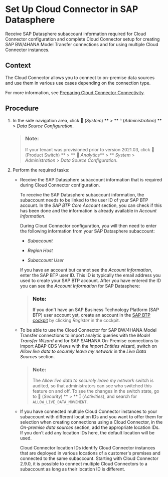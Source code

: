 <!-- loio6de74f7731c54ce88f2883df8f8671a8 -->

<link rel="stylesheet" type="text/css" href="../css/sap-icons.css"/>

# Set Up Cloud Connector in SAP Datasphere

Receive SAP Datasphere subaccount information required for Cloud Connector configuration and complete Cloud Connector setup for creating SAP BW/4HANA Model Transfer connections and for using multiple Cloud Connector instances.



<a name="loio6de74f7731c54ce88f2883df8f8671a8__section_ky2_cgv_tsb"/>

## Context

The Cloud Connector allows you to connect to on-premise data sources and use them in various use cases depending on the connection type.

For more information, see [Preparing Cloud Connector Connectivity](preparing-cloud-connector-connectivity-35141e7.md).



<a name="loio6de74f7731c54ce88f2883df8f8671a8__section_yzv_cgv_tsb"/>

## Procedure

1.  In the side navigation area, click <span class="FPA-icons"></span> \(*System*\) ** \> ** <span class="Belize-icons"></span> \(*Administration*\) ** \> *Data Source Configuration*.

    > ### Note:  
    > If your tenant was provisioned prior to version 2021.03, click <span class="FPA-icons"></span> \(Product Switch\) ** \> ** <span class="FPA-icons"></span> *Analytics*** \> ** *System* \> *Administration* \> *Data Source Configuration*.

2.  Perform the required tasks:

    -   Receive the SAP Datasphere subaccount information that is required during Cloud Connector configuration.

        To receive the SAP Datasphere subaccount information, the subaccount needs to be linked to the user ID of your SAP BTP account. In the *SAP BTP Core Account* section, you can check if this has been done and the information is already available in *Account Information*.

        During Cloud Connector configuration, you will then need to enter the following information from your SAP Datasphere subaccount:

        -   *Subaccount*

        -   *Region Host*

        -   *Subaccount User*


        If you have an account but cannot see the *Account Information*, enter the SAP BTP user ID. This ID is typically the email address you used to create your SAP BTP account. After you have entered the ID you can see the *Account Information* for SAP Datasphere:

        > ### Note:  
        > If you don't have an SAP Business Technology Platform \(SAP BTP\) user account yet, create an account in the [SAP BTP cockpit](https://account.hana.ondemand.com/) by clicking *Register* in the cockpit.

    -   To be able to use the Cloud Connector for SAP BW/4HANA Model Transfer connections to import analytic queries with the *Model Transfer Wizard* and for SAP S/4HANA On-Premise connections to import ABAP CDS Views with the *Import Entities* wizard, switch on *Allow live data to securely leave my network* in the *Live Data Sources* section.

        > ### Note:  
        > The *Allow live data to securely leave my network* switch is audited, so that administrators can see who switched this feature on and off. To see the changes in the switch state, go to <span class="FPA-icons"></span> \(*Security*\) ** \> ** <span class="SAP-icons"></span> \(*Activities*\), and search for `ALLOW_LIVE_DATA_MOVEMENT`.

    -   If you have connected multiple Cloud Connector instances to your subaccount with different location IDs and you want to offer them for selection when creating connections using a Cloud Connector, in the *On-premise data sources* section, add the appropriate location IDs. If you don't add any location IDs here, the default location will be used.

        Cloud Connector location IDs identify Cloud Connector instances that are deployed in various locations of a customer's premises and connected to the same subaccount. Starting with Cloud Connector 2.9.0, it is possible to connect multiple Cloud Connectors to a subaccount as long as their location ID is different.



